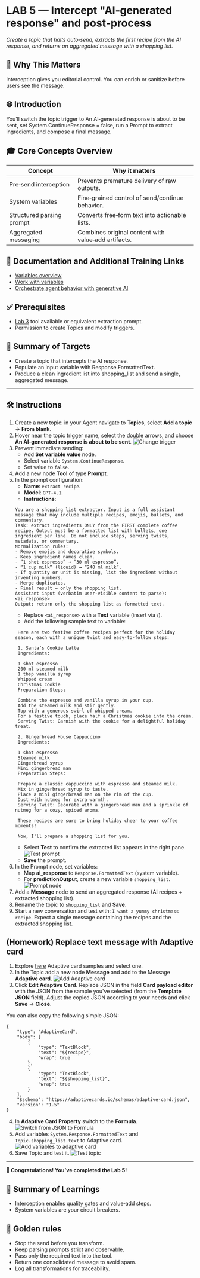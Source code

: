 # LAB 5 — Intercept "AI‑generated response" and post‑process

*Create a topic that halts auto‑send, extracts the first recipe from the AI response, and returns an aggregated message with a shopping list.*

## 🤔 Why This Matters

Interception gives you editorial control. You can enrich or sanitize before users see the message.

## 🌐 Introduction

You’ll switch the topic trigger to An AI‑generated response is about to be sent, set System.ContinueResponse = false, run a Prompt to extract ingredients, and compose a final message.

## 🎓 Core Concepts Overview

|Concept|Why it matters|
|--|--|
|Pre‑send interception|Prevents premature delivery of raw outputs.|
|System variables|Fine‑grained control of send/continue behavior.|
|Structured parsing prompt|Converts free‑form text into actionable lists.|
|Aggregated messaging|Combines original content with value‑add artifacts.|

## 📄 Documentation and Additional Training Links

- [Variables overview](https://learn.microsoft.com/en-us/microsoft-copilot-studio/authoring-variables-about)
- [Work with variables](https://learn.microsoft.com/en-us/microsoft-copilot-studio/authoring-variables)
- [Orchestrate agent behavior with generative AI](https://learn.microsoft.com/en-us/microsoft-copilot-studio/advanced-generative-actions)

## ✅ Prerequisites

- [Lab 3](../lab-3-create-tool/README.md) tool available or equivalent extraction prompt.
- Permission to create Topics and modify triggers.

## 🎯 Summary of Targets

- Create a topic that intercepts the AI response.
- Populate an input variable with Response.FormattedText.
- Produce a clean ingredient list into shopping_list and send a single, aggregated message.

***

## 🛠️ Instructions

1. Create a new topic: in your Agent navigate to **Topics**, select **Add a topic** -> **From blank**.
2. Hover near the topic trigger name, select the double arrows, and choose **An AI‑generated response is about to be sent**.
![Change trigger](../../assets/5-change-trigger.png)
3. Prevent immediate sending:
   - Add **Set variable value** node.
   - Select variable `System.ContinueResponse`.
   - Set value to `false`.
4. Add a new node **Tool** of type **Prompt**.
5. In the prompt configuration:
   - **Name**: `extract recipe`.
   - **Model**: `GPT‑4.1`.
   - **Instructions**:
    ```
    You are a shopping list extractor. Input is a full assistant message that may include multiple recipes, emojis, bullets, and commentary.
    Task: extract ingredients ONLY from the FIRST complete coffee recipe. Output must be a formatted list with bullets, one ingredient per line. Do not include steps, serving twists, metadata, or commentary.
    Normalization rules:
    - Remove emojis and decorative symbols.
    - Keep ingredient names clean.
    - “1 shot espresso” → “30 ml espresso”.
    - “1 cup milk” (liquid) → “240 ml milk”.
    - If quantity or unit is missing, list the ingredient without inventing numbers.
    - Merge duplicates.
    - Final result = only the shopping list.
    Assistant input (verbatim user‑visible content to parse): <ai_response>
    Output: return only the shopping list as formatted text.
    ```
   - Replace `<ai_response>` with a **Text** variable (insert via /).
   - Add the following sample text to variable:
   ```
    Here are two festive coffee recipes perfect for the holiday season, each with a unique twist and easy-to-follow steps:
        
    1. Santa’s Cookie Latte
    Ingredients:
    
    1 shot espresso
    200 ml steamed milk
    1 tbsp vanilla syrup
    Whipped cream
    Christmas cookie
    Preparation Steps:
    
    Combine the espresso and vanilla syrup in your cup.
    Add the steamed milk and stir gently.
    Top with a generous swirl of whipped cream.
    For a festive touch, place half a Christmas cookie into the cream.
    Serving Twist: Garnish with the cookie for a delightful holiday treat.
    
    2. Gingerbread House Cappuccino
    Ingredients:
    
    1 shot espresso
    Steamed milk
    Gingerbread syrup
    Mini gingerbread man
    Preparation Steps:
    
    Prepare a classic cappuccino with espresso and steamed milk.
    Mix in gingerbread syrup to taste.
    Place a mini gingerbread man on the rim of the cup.
    Dust with nutmeg for extra warmth.
    Serving Twist: Decorate with a gingerbread man and a sprinkle of nutmeg for a cozy, spiced aroma.
    
    These recipes are sure to bring holiday cheer to your coffee moments!
    
    Now, I'll prepare a shopping list for you.
   ```
   - Select **Test** to confirm the extracted list appears in the right pane.
   ![Test prompt](../../assets/5-test-prompt.png)
   - **Save** the prompt.
6. In the Prompt node, set variables:
   - Map **ai_response** to `Response.FormattedText` (system variable).
   - For **predictionOutput**, create a new variable `shopping_list`.
   ![Prompt node](../../assets/5-prompt-node.png)
7. Add a **Message** node to send an aggregated response (AI recipes + extracted shopping list).
8. Rename the topic to `shopping_list` and **Save**.
9. Start a new conversation and test with: `I want a yummy christmass recipe`. Expect a single message containing the recipes and the extracted shopping list.

## (Homework) Replace text message with Adaptive card

1. Explore [here](https://adaptivecards.io/samples/) Adaptive card samples and select one.
2. In the Topic add a new node **Message** and add to the Message **Adaptive card**.
![Add Adaptive card](../../assets/5-add-adaptive-card.png)
3. Click **Edit Adaptive Card**. Replace JSON in the field **Card payload editor** with the JSON from the sample you've selected (from the **Template JSON** field). Adjust the copied JSON according to your needs and click **Save** -> **Close**.

You can also copy the following simple JSON:
```
{
    "type": "AdaptiveCard",
    "body": [
        {
            "type": "TextBlock",
            "text": "${recipe}",
            "wrap": true
        },
        {
            "type": "TextBlock",
            "text": "${shopping_list}",
            "wrap": true
        }
    ],
    "$schema": "https://adaptivecards.io/schemas/adaptive-card.json",
    "version": "1.5"
}
```

4. In **Adaptive Card Property** switch to the **Formula**.
![Switch from JSON to Formula](../../assets/5-switch-to-formula.png)
5. Add variables `System.Response.FormattedText` and `Topic.shopping_list.text` to Adaptive card.
![Add variables to adaptive card](../../assets/5-add-var-to-adaptive-card.png)
6. Save Topic and test it.
![Test topic](../../assets/5-test-card.png)

***

**🏅 Congratulations! You’ve completed the Lab 5!**

## 📑 Summary of Learnings

- Interception enables quality gates and value‑add steps.
- System variables are your circuit breakers.

## 🔑 Golden rules

- Stop the send before you transform.
- Keep parsing prompts strict and observable.
- Pass only the required text into the tool.
- Return one consolidated message to avoid spam.
- Log all transformations for traceability.
